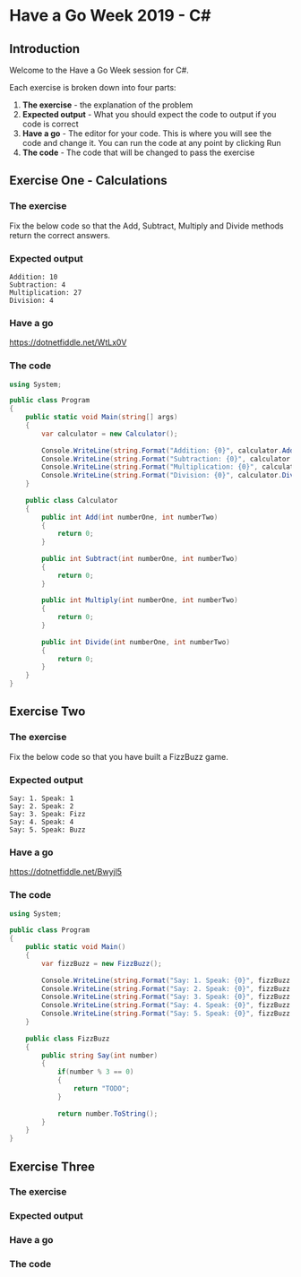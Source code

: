 # Have a Go Week 2019 - C#
## Introduction
Welcome to the Have a Go Week session for C#.

Each exercise is broken down into four parts:
1. **The exercise** - the explanation of the problem
1. **Expected output** - What you should expect the code to output if you code is correct
1. **Have a go** - The editor for your code. This is where you will see the code and change it. You can run the code at any point by clicking Run
1. **The code** - The code that will be changed to pass the exercise
## Exercise One - Calculations
### The exercise
Fix the below code so that the Add, Subtract, Multiply and Divide methods return the correct answers.
### Expected output
```
Addition: 10
Subtraction: 4
Multiplication: 27
Division: 4
```
### Have a go
https://dotnetfiddle.net/WtLx0V
### The code
```csharp
using System;

public class Program
{
	public static void Main(string[] args)
	{
		var calculator = new Calculator();
		
		Console.WriteLine(string.Format("Addition: {0}", calculator.Add(7,3)));
		Console.WriteLine(string.Format("Subtraction: {0}", calculator.Subtract(8,4)));
		Console.WriteLine(string.Format("Multiplication: {0}", calculator.Multiply(9,3)));
		Console.WriteLine(string.Format("Division: {0}", calculator.Divide(12,3)));
	}
	
	public class Calculator
	{
		public int Add(int numberOne, int numberTwo)
		{
			return 0;
		}
		
		public int Subtract(int numberOne, int numberTwo)
		{
			return 0;
		}
		
		public int Multiply(int numberOne, int numberTwo)
		{
			return 0;
		}
		
		public int Divide(int numberOne, int numberTwo)
		{
			return 0;
		}
	}
}
```
## Exercise Two
### The exercise
Fix the below code so that you have built a FizzBuzz game.
### Expected output
```
Say: 1. Speak: 1
Say: 2. Speak: 2
Say: 3. Speak: Fizz
Say: 4. Speak: 4
Say: 5. Speak: Buzz
```
### Have a go
https://dotnetfiddle.net/Bwyjl5
### The code
```csharp
using System;
					
public class Program
{
	public static void Main()
	{
		var fizzBuzz = new FizzBuzz();
		
		Console.WriteLine(string.Format("Say: 1. Speak: {0}", fizzBuzz.Say(1)));
		Console.WriteLine(string.Format("Say: 2. Speak: {0}", fizzBuzz.Say(2)));
		Console.WriteLine(string.Format("Say: 3. Speak: {0}", fizzBuzz.Say(3)));
		Console.WriteLine(string.Format("Say: 4. Speak: {0}", fizzBuzz.Say(4)));
		Console.WriteLine(string.Format("Say: 5. Speak: {0}", fizzBuzz.Say(5)));
	}
	
	public class FizzBuzz
	{
		public string Say(int number)
		{
			if(number % 3 == 0)
			{
				return "TODO";
			}
			
			return number.ToString();
		}
	}
}
```
## Exercise Three
### The exercise

### Expected output

### Have a go

### The code
```csharp

```

